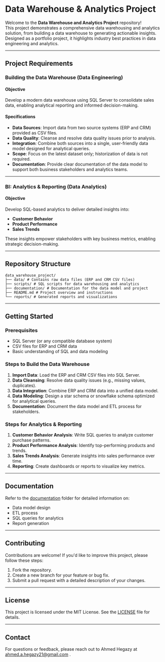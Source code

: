 # Data Warehouse & Analytics Project

Welcome to the **Data Warehouse and Analytics Project** repository!  
This project demonstrates a comprehensive data warehousing and analytics solution, from building a data warehouse to generating actionable insights. Designed as a portfolio project, it highlights industry best practices in data engineering and analytics.

---

## Project Requirements

### **Building the Data Warehouse (Data Engineering)**

#### **Objective**
Develop a modern data warehouse using SQL Server to consolidate sales data, enabling analytical reporting and informed decision-making.

#### **Specifications**
- **Data Sources**: Import data from two source systems (ERP and CRM) provided as CSV files.
- **Data Quality**: Cleanse and resolve data quality issues prior to analysis.
- **Integration**: Combine both sources into a single, user-friendly data model designed for analytical queries.
- **Scope**: Focus on the latest dataset only; historization of data is not required.
- **Documentation**: Provide clear documentation of the data model to support both business stakeholders and analytics teams.

---

### **BI: Analytics & Reporting (Data Analytics)**

#### **Objective**
Develop SQL-based analytics to deliver detailed insights into:
- **Customer Behavior**
- **Product Performance**
- **Sales Trends**

These insights empower stakeholders with key business metrics, enabling strategic decision-making.

---

## Repository Structure
```
data_warehouse_project/
├── data/ # Contains raw data files (ERP and CRM CSV files)
├── scripts/ # SQL scripts for data warehousing and analytics
├── documentation/ # Documentation for the data model and project
├── README.md # Project overview and instructions
└── reports/ # Generated reports and visualizations
```

---

## Getting Started

### Prerequisites
- SQL Server (or any compatible database system)
- CSV files for ERP and CRM data
- Basic understanding of SQL and data modeling

### Steps to Build the Data Warehouse
1. **Import Data**: Load the ERP and CRM CSV files into SQL Server.
2. **Data Cleansing**: Resolve data quality issues (e.g., missing values, duplicates).
3. **Data Integration**: Combine ERP and CRM data into a unified data model.
4. **Data Modeling**: Design a star schema or snowflake schema optimized for analytical queries.
5. **Documentation**: Document the data model and ETL process for stakeholders.

### Steps for Analytics & Reporting
1. **Customer Behavior Analysis**: Write SQL queries to analyze customer purchase patterns.
2. **Product Performance Analysis**: Identify top-performing products and trends.
3. **Sales Trends Analysis**: Generate insights into sales performance over time.
4. **Reporting**: Create dashboards or reports to visualize key metrics.

---

## Documentation
Refer to the [documentation](/https://github.com/AhmedHegazy121/Data_warehouse-Project/tree/main/docs/) folder for detailed information on:
- Data model design
- ETL process
- SQL queries for analytics
- Report generation

---

## Contributing
Contributions are welcome! If you'd like to improve this project, please follow these steps:
1. Fork the repository.
2. Create a new branch for your feature or bug fix.
3. Submit a pull request with a detailed description of your changes.

---

## License
This project is licensed under the MIT License. See the [LICENSE](LICENSE) file for details.

---

## Contact
For questions or feedback, please reach out to Ahmed Hegazy at ahmed.a.hegazy21@gmail.com .


